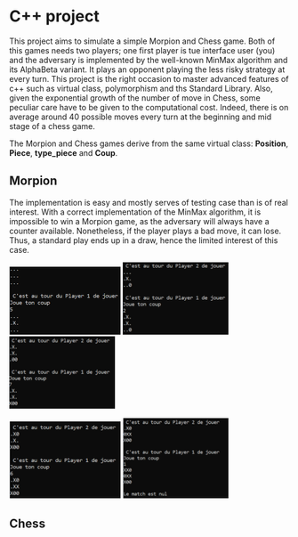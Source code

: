 # C++ project

This project aims to simulate a simple Morpion and Chess game. Both of this games needs two players; one first player is tue interface user (you) and the adversary is implemented by the well-known MinMax algorithm and its AlphaBeta variant. It plays an opponent playing the less risky strategy at every turn. This project is the right occasion to master advanced features of c++ such as virtual class, polymorphism and ths Standard Library. Also, given the exponential growth of the number of move in Chess, some peculiar care have to be given to the computational cost. Indeed, there is on average around 40 possible moves every turn at the beginning and mid stage of a chess game. 

The Morpion and Chess games derive from the same virtual class: **Position**, **Piece**, **type_piece** and **Coup**.

## Morpion

The implementation is easy and mostly serves of testing case than is of real interest. With a correct implementation
of the MinMax algorithm, it is impossible to win a Morpion game, as the adversary will always have a counter available.
Nonetheless, if the player plays a bad move, it can lose. Thus, a standard play ends up in a draw, hence the limited interest
of this case.

<img src="Morpion/img/1.PNG" alt="drawing" width="200"/> <img src="Morpion/img/2.PNG" alt="drawing" width="190"/> <img src="Morpion/img/3.PNG" alt="drawing" width="190"/>

<img src="Morpion/img/4.PNG" alt="drawing" width="200"/> <img src="Morpion/img/5.PNG" alt="drawing" width="190"/>

## Chess

